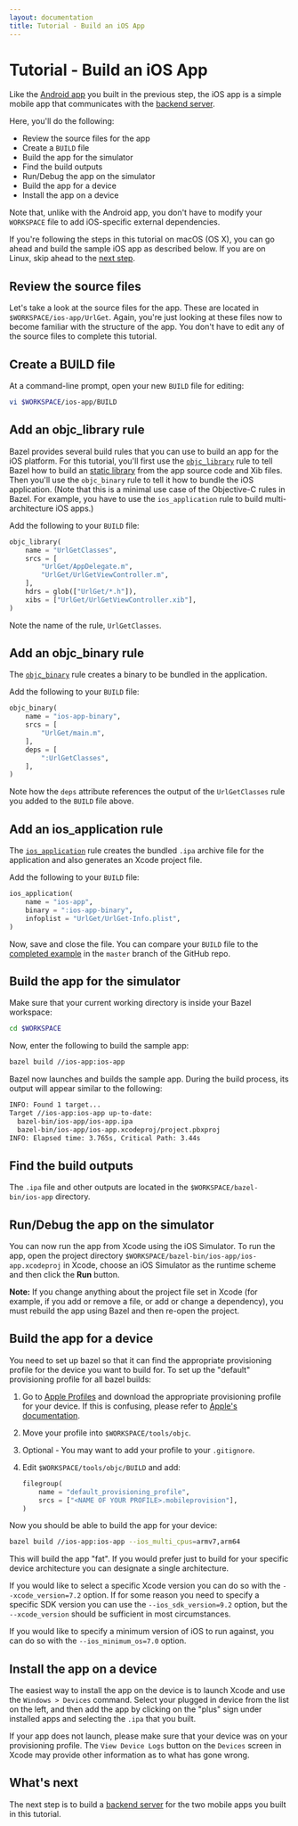 ```yaml
---
layout: documentation
title: Tutorial - Build an iOS App
---
```


# Tutorial - Build an iOS App

Like the [Android app](android-app.md) you built in the previous step, the iOS
app is a simple mobile app that communicates with the
[backend server](backend-server.md).

Here, you'll do the following:

*   Review the source files for the app
*   Create a `BUILD` file
*   Build the app for the simulator
*   Find the build outputs
*   Run/Debug the app on the simulator
*   Build the app for a device
*   Install the app on a device

Note that, unlike with the Android app, you don't have to modify your
`WORKSPACE` file to add iOS-specific external dependencies.

If you're following the steps in this tutorial on macOS (OS X), you can go ahead
and build the sample iOS app as described below. If you are on Linux, skip ahead
to the [next step](backend-server.md).

## Review the source files

Let's take a look at the source files for the app. These are located in
`$WORKSPACE/ios-app/UrlGet`. Again, you're just looking at these files now to
become familiar with the structure of the app. You don't have to edit any of the
source files to complete this tutorial.

## Create a BUILD file

At a command-line prompt, open your new `BUILD` file for editing:

```bash
vi $WORKSPACE/ios-app/BUILD
```

## Add an objc_library rule

Bazel provides several build rules that you can use to build an app for the
iOS platform. For this tutorial, you'll first use the
[`objc_library`](/docs/be/objective-c.html#objc_library) rule to tell Bazel
how to build an
[static library](https://developer.apple.com/library/ios/technotes/iOSStaticLibraries/Introduction.html)
from the app source code and Xib files. Then you'll use the
`objc_binary` rule to tell it how to bundle the iOS application. (Note that
this is a minimal use case of the Objective-C rules in Bazel. For example, you
have to use the `ios_application` rule to build multi-architecture iOS
apps.)

Add the following to your `BUILD` file:

```python
objc_library(
    name = "UrlGetClasses",
    srcs = [
        "UrlGet/AppDelegate.m",
        "UrlGet/UrlGetViewController.m",
    ],
    hdrs = glob(["UrlGet/*.h"]),
    xibs = ["UrlGet/UrlGetViewController.xib"],
)
```

Note the name of the rule, `UrlGetClasses`.

## Add an objc_binary rule

The [`objc_binary`](/docs/be/objective-c.html#objc_binary) rule creates a
binary to be bundled in the application.

Add the following to your `BUILD` file:

```python
objc_binary(
    name = "ios-app-binary",
    srcs = [
        "UrlGet/main.m",
    ],
    deps = [
        ":UrlGetClasses",
    ],
)

```
Note how the `deps` attribute references the output of the
`UrlGetClasses` rule you added to the `BUILD` file above.

## Add an ios_application rule

The [`ios_application`](/docs/be/objective-c.html#ios_application) rule
creates the bundled `.ipa` archive file for the application and also generates
an Xcode project file.

Add the following to your `BUILD` file:

```python
ios_application(
    name = "ios-app",
    binary = ":ios-app-binary",
    infoplist = "UrlGet/UrlGet-Info.plist",
)
```

Now, save and close the file. You can compare your `BUILD` file to the
[completed example](https://github.com/bazelbuild/examples/blob/master/tutorial/ios-app/BUILD)
in the `master` branch of the GitHub repo.

## Build the app for the simulator

Make sure that your current working directory is inside your Bazel workspace:

```bash
cd $WORKSPACE
```

Now, enter the following to build the sample app:

```bash
bazel build //ios-app:ios-app
```

Bazel now launches and builds the sample app. During the build process, its
output will appear similar to the following:

```bash
INFO: Found 1 target...
Target //ios-app:ios-app up-to-date:
  bazel-bin/ios-app/ios-app.ipa
  bazel-bin/ios-app/ios-app.xcodeproj/project.pbxproj
INFO: Elapsed time: 3.765s, Critical Path: 3.44s
```

## Find the build outputs

The `.ipa` file and other outputs are located in the
`$WORKSPACE/bazel-bin/ios-app` directory.

## Run/Debug the app on the simulator

You can now run the app from Xcode using the iOS Simulator. To run the app,
open the project directory `$WORKSPACE/bazel-bin/ios-app/ios-app.xcodeproj` in
Xcode, choose an iOS Simulator as the runtime scheme and then click the **Run**
button.

**Note:** If you change anything about the project file set in Xcode (for
example, if you add or remove a file, or add or change a dependency), you must
rebuild the app using Bazel and then re-open the project.

## Build the app for a device

You need to set up bazel so that it can find the appropriate provisioning
profile for the device you want to build for. To set up the "default"
provisioning profile for all bazel builds:

   1. Go to [Apple Profiles](https://developer.apple.com/account/ios/profile/profileList.action)
      and download the appropriate provisioning profile for your device.
      If this is confusing, please refer to [Apple's documentation](https://developer.apple.com/library/ios/documentation/IDEs/Conceptual/AppDistributionGuide/MaintainingProfiles/MaintainingProfiles.html).
   1. Move your profile into `$WORKSPACE/tools/objc`.
   1. Optional - You may want to add your profile to your `.gitignore`.
   1. Edit `$WORKSPACE/tools/objc/BUILD` and add:

      ```python
      filegroup(
          name = "default_provisioning_profile",
          srcs = ["<NAME OF YOUR PROFILE>.mobileprovision"],
      )
      ```

Now you should be able to build the app for your device:

```bash
bazel build //ios-app:ios-app --ios_multi_cpus=armv7,arm64
```

This will build the app "fat". If you would prefer just to build for
your specific device architecture you can designate a single architecture.

If you would like to select a specific Xcode version you can do so
with the `--xcode_version=7.2` option. If for some reason you need to specify
a specific SDK version you can use the `--ios_sdk_version=9.2` option, but the
`--xcode_version` should be sufficient in most circumstances.

If you would like to specify a minimum version of iOS to run against, you can
do so with the `--ios_minimum_os=7.0` option.

## Install the app on a device

The easiest way to install the app on the device is to launch Xcode and use the
`Windows > Devices` command. Select your plugged in device from the list on the
left, and then add the app by clicking on the "plus" sign under installed apps
and selecting the `.ipa` that you built.

If your app does not launch, please make sure that your device was on your
provisioning profile. The `View Device Logs` button on the `Devices` screen in
Xcode may provide other information as to what has gone wrong.

## What's next

The next step is to build a [backend server](backend-server.md) for the two
mobile apps you built in this tutorial.
